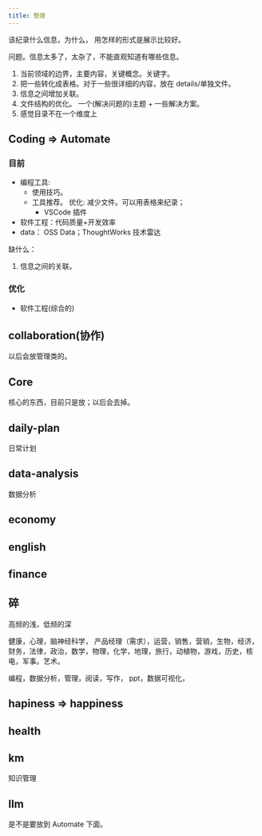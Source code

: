 ```yaml
---
title: 整理
---
```


该纪录什么信息，为什么，
用怎样的形式是展示比较好。

问题。信息太多了，太杂了，不能直观知道有哪些信息。

1. 当前领域的边界，主要内容，关键概念。关键字。
2. 把一些转化成表格。对于一些很详细的内容，放在 details/单独文件。
3. 信息之间增加关联。
4. 文件结构的优化。 一个(解决问题的)主题 + 一些解决方案。
5. 感觉目录不在一个维度上


## Coding => Automate
### 目前
* 编程工具:  
  * 使用技巧。
  * 工具推荐。 优化: 减少文件。可以用表格来纪录； 
    * VSCode 插件
* 软件工程：代码质量+开发效率
* data： OSS Data；ThoughtWorks 技术雷达

缺什么：
1. 信息之间的关联。

### 优化
* 软件工程(综合的)

## collaboration(协作)
以后会放管理类的。

## Core
核心的东西，目前只是放；以后会去掉。

## daily-plan
日常计划

## data-analysis
数据分析

## economy

## english

## finance

## 碎
高频的浅，低频的深

健康，心理，脑神经科学，
产品经理（需求），运营，销售，营销，生物，经济，财务，法律，政治，数学，物理，化学，地理，旅行，动植物，游戏，历史，核电，军事。艺术。

编程，数据分析，管理，阅读，写作，
ppt，数据可视化，

## hapiness => happiness

## health

## km
知识管理

## llm 
是不是要放到 Automate 下面。
